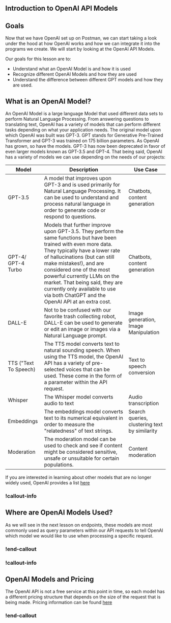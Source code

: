 ## Introduction to OpenAI API Models

## Goals

Now that we have OpenAI set up on Postman, we can start taking a look under the hood at how OpenAI works and how we can integrate it into the programs we create. We will start by looking at the OpenAI API Models.

Our goals for this lesson are to:
- Understand what an OpenAI Model is and how it is used
- Recognize different OpenAI Models and how they are used
- Understand the difference between different GPT models and how they are used.

## What is an OpenAI Model?

An OpenAI Model is a large language Model that used different data sets to perform Natural Language Processing. From answering questions to translating text, OpenAI has a variety of models that can perform different tasks depending on what your application needs. The original model upon which OpenAI was built was GPT-3. GPT stands for Generative Pre-Trained Transformer and GPT-3 was trained on 175 billion parameters. As OpenAI has grown, so have the models. GPT-3 has now been deprecated in favor of even larger models known as GPT-3.5 and GPT-4. That being said, OpenAI has a variety of models we can use depending on the needs of our projects:

| Model | Description | Use Case |
| ----- | ----------- | -------- |
| GPT-3.5 | A model that improves upon GPT-3 and is used primarily for Natural Language Processing. It can be used to understand and process natural language in order to generate code or respond to questions. | Chatbots, content generation |
| GPT-4/ GPT-4 Turbo | Models that further improve upon GPT-3.5. They perform the same functions but have been trained with even more data. They typically have a lower rate of hallucinations (but can still make mistakes!), and are considered one of the most powerful currently LLMs on the market. That being said, they are currently only available to use via both ChatGPT and the OpenAI API at an extra cost. | Chatbots, content generation |
| DALL-E | Not to be confused with our favorite trash collecting robot, DALL-E can be used to generate or edit an image or images via a Natural Language prompt. | Image generation, Image Manipulation | 
| TTS ("Text To Speech) | The TTS model converts text to natural sounding speech. When using the TTS model, the OpenAI API has a variety of pre-selected voices that can be used. These come in the form of a parameter within the API request. | Text to speech conversion | 
| Whisper | The Whisper model converts audio to text | Audio transcription | 
| Embeddings | The embeddings model converts text to its numerical equivalent in order to measure the "relatedness" of text strings. | Search queries, clustering text by similarity | 
| Moderation | The moderation model can be used to check and see if content might be considered sensitive, unsafe or unsuitable for certain populations. | Content moderation |  

If you are interested in learning about other models that are no longer widely used, OpenAI provides a list [here](https://platform.openai.com/docs/deprecations)  

### !callout-info

## Where are OpenAI Models Used? 
As we will see in the next lesson on endpoints, these models are most commonly used as query parameters within our API requests to tell OpenAI which model we would like to use when processing a specific request. 

### !end-callout

### !callout-info
  
## OpenAI Models and Pricing
  
The OpenAI API is not a free service at this point in time, so each model has a different pricing structure that depends on the size of the request that is being made. Pricing information can be found [here](https://openai.com/api/pricing)  

### !end-callout




